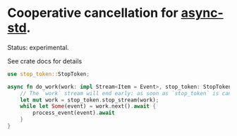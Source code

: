 # Cooperative cancellation for [async-std](https://async.rs/).

Status: experimental.

See crate docs for details

```rust
use stop_token::StopToken;

async fn do_work(work: impl Stream<Item = Event>, stop_token: StopToken) {
    // The `work` stream will end early: as soon as `stop_token` is cancelled. 
    let mut work = stop_token.stop_stream(work);
    while let Some(event) = work.next().await {
        process_event(event).await
    }
}
```
